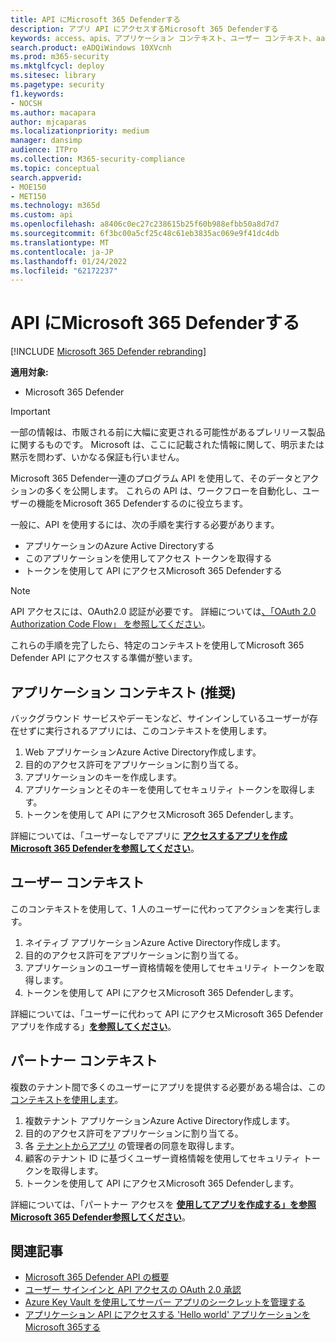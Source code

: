 ```yaml
---
title: API にMicrosoft 365 Defenderする
description: アプリ API にアクセスするMicrosoft 365 Defenderする
keywords: access、apis、アプリケーション コンテキスト、ユーザー コンテキスト、aad アプリケーション、アクセス トークン
search.product: eADQiWindows 10XVcnh
ms.prod: m365-security
ms.mktglfcycl: deploy
ms.sitesec: library
ms.pagetype: security
f1.keywords:
- NOCSH
ms.author: macapara
author: mjcaparas
ms.localizationpriority: medium
manager: dansimp
audience: ITPro
ms.collection: M365-security-compliance
ms.topic: conceptual
search.appverid:
- MOE150
- MET150
ms.technology: m365d
ms.custom: api
ms.openlocfilehash: a8406c0ec27c238615b25f60b988efbb50a8d7d7
ms.sourcegitcommit: 6f3bc00a5cf25c48c61eb3835ac069e9f41dc4db
ms.translationtype: MT
ms.contentlocale: ja-JP
ms.lasthandoff: 01/24/2022
ms.locfileid: "62172237"
---
```

# <a name="access-the-microsoft-365-defender-apis"></a>API にMicrosoft 365 Defenderする

[!INCLUDE [Microsoft 365 Defender rebranding](../includes/microsoft-defender.md)]

**適用対象:**

- Microsoft 365 Defender

> [!IMPORTANT]
> 一部の情報は、市販される前に大幅に変更される可能性があるプレリリース製品に関するものです。 Microsoft は、ここに記載された情報に関して、明示または黙示を問わず、いかなる保証も行いません。

Microsoft 365 Defender一連のプログラム API を使用して、そのデータとアクションの多くを公開します。 これらの API は、ワークフローを自動化し、ユーザーの機能をMicrosoft 365 Defenderするのに役立ちます。

一般に、API を使用するには、次の手順を実行する必要があります。

- アプリケーションのAzure Active Directoryする
- このアプリケーションを使用してアクセス トークンを取得する
- トークンを使用して API にアクセスMicrosoft 365 Defenderする

> [!NOTE]
> API アクセスには、OAuth2.0 認証が必要です。 詳細については[、「OAuth 2.0 Authorization Code Flow」 を参照してください](/azure/active-directory/develop/active-directory-v2-protocols-oauth-code)。

これらの手順を完了したら、特定のコンテキストを使用してMicrosoft 365 Defender API にアクセスする準備が整います。

## <a name="application-context-recommended"></a>アプリケーション コンテキスト (推奨)

バックグラウンド サービスやデーモンなど、サインインしているユーザーが存在せずに実行されるアプリには、このコンテキストを使用します。

1. Web アプリケーションAzure Active Directory作成します。
2. 目的のアクセス許可をアプリケーションに割り当てる。
3. アプリケーションのキーを作成します。
4. アプリケーションとそのキーを使用してセキュリティ トークンを取得します。
5. トークンを使用して API にアクセスMicrosoft 365 Defenderします。

詳細については、「ユーザーなしでアプリに **[アクセスするアプリを作成Microsoft 365 Defenderを参照してください](api-create-app-web.md)**。

## <a name="user-context"></a>ユーザー コンテキスト

このコンテキストを使用して、1 人のユーザーに代わってアクションを実行します。

1. ネイティブ アプリケーションAzure Active Directory作成します。
2. 目的のアクセス許可をアプリケーションに割り当てる。
3. アプリケーションのユーザー資格情報を使用してセキュリティ トークンを取得します。
4. トークンを使用して API にアクセスMicrosoft 365 Defenderします。

詳細については、「ユーザーに代わって API にアクセスMicrosoft 365 Defenderアプリを作成する」**[を参照してください](api-create-app-user-context.md)**。

## <a name="partner-context"></a>パートナー コンテキスト

複数のテナント間で多くのユーザーにアプリを提供する必要がある場合は、この [コンテキストを使用します](/azure/active-directory/develop/single-and-multi-tenant-apps)。

1. 複数テナント アプリケーションAzure Active Directory作成します。
2. 目的のアクセス許可をアプリケーションに割り当てる。
3. 各 [テナントからアプリ](/azure/active-directory/develop/v2-permissions-and-consent#requesting-consent-for-an-entire-tenant) の管理者の同意を取得します。
4. 顧客のテナント ID に基づくユーザー資格情報を使用してセキュリティ トークンを取得します。
5. トークンを使用して API にアクセスMicrosoft 365 Defenderします。

詳細については、「パートナー アクセスを **[使用してアプリを作成する」を参照Microsoft 365 Defender参照してください](api-partner-access.md)**。

## <a name="related-articles"></a>関連記事

- [Microsoft 365 Defender API の概要](api-overview.md)
- [ユーザー サインインと API アクセスの OAuth 2.0 承認](/azure/active-directory/develop/active-directory-v2-protocols-oauth-code)
- [Azure Key Vault を使用してサーバー アプリのシークレットを管理する](/learn/modules/manage-secrets-with-azure-key-vault/)
- [アプリケーション API にアクセスする 'Hello world' アプリケーションをMicrosoft 365する](api-hello-world.md)
